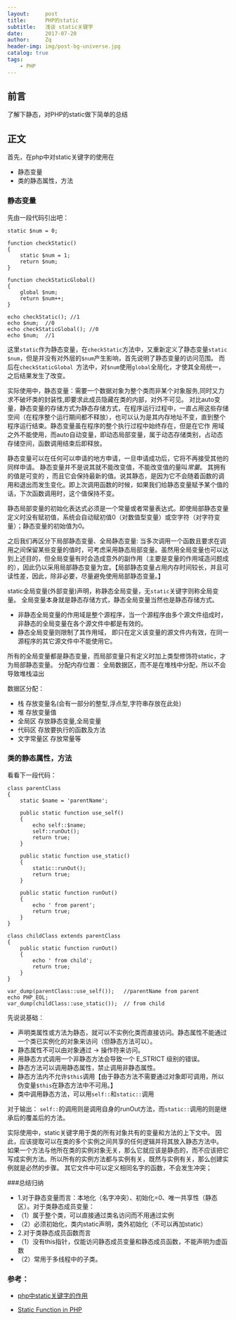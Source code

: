 ```yaml
---
layout:     post
title:      PHP的static
subtitle:   浅谈 static关键字
date:       2017-07-20
author:     Zq
header-img: img/post-bg-universe.jpg
catalog: true
tags:
    - PHP
---
```



## 前言

了解下静态，对PHP的static做下简单的总结


## 正文

首先，在php中对static关键字的使用在

- 静态变量
- 类的静态属性，方法

### 静态变量

先由一段代码引出吧：

```objc
static $num = 0;

function checkStatic()
{
    static $num = 1;
    return $num;
}

function checkStaticGlobal()
{
    global $num;
    return $num++;
}

echo checkStatic(); //1
echo $num;  //0
echo checkStaticGlobal(); //0
echo $num;  //1
```

这里`static`作为静态变量，在`checkStatic`方法中，又重新定义了静态变量`static $num`，但是并没有对外层的`$num`产生影响，首先说明了静态变量的访问范围。
而后在`checkStaticGlobal `方法中，对`$num`使用`global`全局化，才使其全局统一，之后结果发生了改变。

实际使用中，静态变量：需要一个数据对象为整个类而非某个对象服务,同时又力求不破坏类的封装性,即要求此成员隐藏在类的内部，对外不可见。
对比auto变量，静态变量的存储方式为静态存储方式，在程序运行过程中，一直占用这些存储空间（在程序整个运行期间都不释放），也可以认为是其内存地址不变，直到整个程序运行结束。静态变量虽在程序的整个执行过程中始终存在，但是在它作 用域之外不能使用，而auto自动变量，即动态局部变量，属于动态存储类别，占动态存储空间，函数调用结束后即释放。

静态变量可以在任何可以申请的地方申请，一旦申请成功后，它将不再接受其他的同样申请。
静态变量并不是说其就不能改变值，不能改变值的量叫*常量*。 其拥有的值是可变的 ，而且它会保持最新的值。说其静态，是因为它不会随着函数的调用和退出而发生变化。即上次调用函数的时候，如果我们给静态变量赋予某个值的话，下次函数调用时，这个值保持不变。

静态局部变量的初始化表达式必须是一个常量或者常量表达式。即使局部静态变量定义时没有赋初值，系统会自动赋初值0（对数值型变量）或空字符（对字符变量）；静态变量的初始值为0。

之后我们再区分下局部静态变量、全局静态变量:
当多次调用一个函数且要求在调用之间保留某些变量的值时，可考虑采用静态局部变量。虽然用全局变量也可以达到上述目的，但全局变量有时会造成意外的副作用（主要是变量的作用域造问题成的），因此仍以采用局部静态变量为宜。【局部静态变量占用内存时间较长，并且可读性差，因此，除非必要，尽量避免使用局部静态变量。】

static全局变量(外部变量)声明，称静态全局变量，无`static`关键字则称全局变量。
全局变量本身就是静态存储方式，静态全局变量当然也是静态存储方式。

- 非静态全局变量的作用域是整个源程序，当一个源程序由多个源文件组成时，非静态的全局变量在各个源文件中都是有效的。
- 静态全局变量则限制了其作用域， 即只在定义该变量的源文件内有效，在同一源程序的其它源文件中不能使用它。

所有的全局变量都是静态变量，而局部变量只有定义时加上类型修饰符static，才为局部静态变量。
分配内存位置：
全局数据区，而不是在堆栈中分配，所以不会导致堆栈溢出

数据区分配：

- 栈 存放变量名(会有一部分的整型,浮点型,字符串存放在此处)
- 堆 存放变量值
- 全局区 存放静态变量,全局变量
- 代码区 存放要执行的函数及方法
- 文字常量区 存放常量等



### 类的静态属性，方法

看看下一段代码：

```
class parentClass
{
    static $name = 'parentName';

    public static function use_self()
    {
        echo self::$name;
        self::runOut();
        return true;
    }

    public static function use_static()
    {
        static::runOut();
        return true;
    }

    public static function runOut()
    {
        echo ' from parent';
        return true;
    }
}

class childClass extends parentClass
{
    public static function runOut()
    {
        echo ' from child';
        return true;
    }
}

var_dump(parentClass::use_self());   //parentName from parent
echo PHP_EOL;
var_dump(childClass::use_static());  // from child
```

先说说基础：

- 声明类属性或方法为静态，就可以不实例化类而直接访问。静态属性不能通过一个类已实例化的对象来访问（但静态方法可以）。
- 静态属性不可以由对象通过 -> 操作符来访问。
- 用静态方式调用一个非静态方法会导致一个 E_STRICT 级别的错误。
- 静态方法可以调用静态属性，禁止调用非静态属性。
- 静态方法内不允许`$this`调用【由于静态方法不需要通过对象即可调用，所以伪变量`$this`在静态方法中不可用。】
- 类中调用静态方法，可以用`self::`和`static::`调用

对于输出：
`self::`的调用则是调用自身的runOut方法，而`static::`调用的则是继承后的覆盖后的方法。

实际使用中，static关键字用于类的所有对象共有的变量和方法的上下文中。 因此，应该提取可以在类的多个实例之间共享的任何逻辑并将其放入静态方法中。
如果一个方法与他所在类的实例对象无关，那么它就应该是静态的，而不应该把它写成实例方法。所以所有的实例方法都与实例有关，既然与实例有关，那么创建实例就是必然的步骤。
其它文件中可以定义相同名字的函数，不会发生冲突； 

###总结归纳

- 1.对于静态变量而言：本地化（名字冲突）、初始化=0、唯一共享性（静态区）。对于类静态成员变量：
 - （1）属于整个类，可以直接通过类名访问而不用通过实例
 - （2）必须初始化，类内static声明，类外初始化（不可以再加static）
- 2.对于类静态成员函数而言
 - （1）没有this指针，仅能访问静态成员变量和静态成员函数，不能声明为虚函数
 - （2）常用于多线程中的子类。



### 参考：

- [php中static关键字的作用](https://www.php.cn/php-weizijiaocheng-372124.html)

- [Static Function in PHP](https://www.geeksforgeeks.org/static-function-in-php/)


